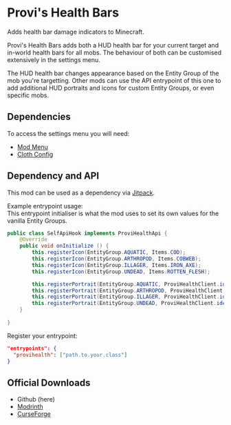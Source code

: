 # Provi's Health Bars

Adds health bar damage indicators to Minecraft.  

Provi's Health Bars adds both a HUD health bar for your current target and in-world health bars for all mobs. The behaviour of both can be customised extensively in the settings menu.

The HUD health bar changes appearance based on the Entity Group of the mob you're targetting. Other mods can use the API entrypoint of this one to add additional HUD portraits and icons for custom Entity Groups, or even specific mobs.

## Dependencies
To access the settings menu you will need:
- [Mod Menu](https://github.com/TerraformersMC/ModMenu)
- [Cloth Config](https://github.com/shedaniel/cloth-config)

## Dependency and API
This mod can be used as a dependency via [Jitpack](https://jitpack.io/#Provismet/ProviHealth).

Example entrypoint usage:  
This entrypoint initialiser is what the mod uses to set its own values for the vanilla Entity Groups.
```java
public class SelfApiHook implements ProviHealthApi {
    @Override
    public void onInitialize () {
        this.registerIcon(EntityGroup.AQUATIC, Items.COD);
        this.registerIcon(EntityGroup.ARTHROPOD, Items.COBWEB);
        this.registerIcon(EntityGroup.ILLAGER, Items.IRON_AXE);
        this.registerIcon(EntityGroup.UNDEAD, Items.ROTTEN_FLESH);

        this.registerPortrait(EntityGroup.AQUATIC, ProviHealthClient.identifier("textures/gui/healthbars/aquatic.png"));
        this.registerPortrait(EntityGroup.ARTHROPOD, ProviHealthClient.identifier("textures/gui/healthbars/arthropod.png"));
        this.registerPortrait(EntityGroup.ILLAGER, ProviHealthClient.identifier("textures/gui/healthbars/illager.png"));
        this.registerPortrait(EntityGroup.UNDEAD, ProviHealthClient.identifier("textures/gui/healthbars/undead.png"));
    }
    
}
```

Register your entrypoint:
```json
"entrypoints": {
  "provihealth": ["path.to.your.class"]
}
```

## Official Downloads
- Github (here)
- [Modrinth](https://modrinth.com/mod/provis-health-bars)
- [CurseForge](https://www.curseforge.com/minecraft/mc-mods/provihealth)
